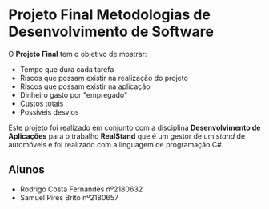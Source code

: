 # Projeto Final Metodologias de Desenvolvimento de Software

O **Projeto Final** tem o objetivo de mostrar:
* Tempo que dura cada tarefa
* Riscos que possam existir na realização do projeto
* Riscos que possam existir na aplicação
* Dinheiro gasto por "empregado" 
* Custos totais
* Possíveis desvios


Este projeto foi realizado em conjunto com a disciplina **Desenvolvimento de Aplicações** para o trabalho **RealStand** que é um gestor de um *stand* de automóveis e foi realizado com a linguagem de programação C#.

## Alunos
* Rodrigo Costa Fernandes nº2180632
* Samuel Pires Brito nº2180657

